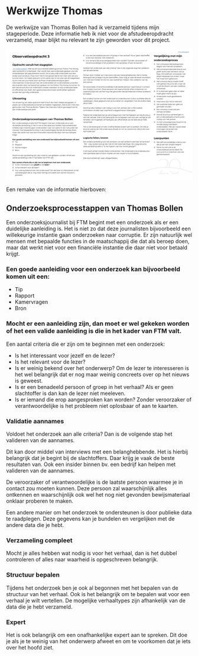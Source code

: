 # Werkwijze Thomas

De werkwijze van Thomas Bollen had ik verzameld tijdens mijn stageperiode. Deze informatie heb ik niet voor de afstudeeropdracht verzameld, maar blijkt nu relevant te zijn geworden voor dit project.

![Werkwijze Thomas](content/stageverslag-pag20.png)

Een remake van de informatie hierboven:

## Onderzoeksprocesstappen van Thomas Bollen

Een onderzoeksjournalist bij FTM begint met een onderzoek als er een duidelijke aanleiding is. Het is niet zo dat deze journalisten bijvoorbeeld een willekeurige instantie gaan onderzoeken naar corruptie. Er zijn natuurlijk wel mensen met bepaalde functies in de maatschappij die dat als beroep doen, maar dat werkt niet voor een financiële instantie die daar niet voor betaald krijgt.

### Een goede aanleiding voor een onderzoek kan bijvoorbeeld komen uit een:

* Tip
* Rapport
* Kamervragen
* Bron

### Mocht er een aanleiding zijn, dan moet er wel gekeken worden of het een valide aanleiding is die in het kader van FTM valt.

Een aantal criteria die er zijn om te beginnen met een onderzoek:

* Is het interessant voor jezelf en de lezer?
* Is het relevant voor de lezer?
* Is er weinig bekend over het onderwerp? Om de lezer te interesseren is het wel belangrijk dat er nog maar weinig concreets over op het nieuws is geweest.
* Is er een benadeeld persoon of groep in het verhaal? Als er geen slachtoffer is dan kan de lezer niet meeleven.
* Is er iemand die erop aangesproken kan worden? Zonder veroorzaker of verantwoordelijke is het probleem niet oplosbaar of aan te kaarten. 

### Validatie aannames

Voldoet het onderzoek aan alle criteria? Dan is de volgende stap het valideren van de aannames.

Dit kan door middel van interviews met een belanghebbende. Het is hierbij belangrijk dat je begint bij de slachtoffers. Daar krijg je vaak de beste resultaten van. Ook een insider binnen bv. een bedrijf kan helpen met valideren van de aannames.

De veroorzaker of verantwoordelijke is de laatste persoon waarmee je in contact zou moeten kunnen. Deze persoon zal waarschijnlijk alles ontkennen en waarschijnlijk ook wel het nog niet gevonden bewijsmateriaal onklaar proberen te maken.

Een andere manier om het onderzoek te ondersteunen is door publieke data te raadplegen. Deze gegevens kan je bundelen en vergelijken met de andere data die je hebt.

### Verzameling compleet

Mocht je alles hebben wat nodig is voor het verhaal, dan is het dubbel controleren of alles naar waarheid is opgeschreven belangrijk.

### Structuur bepalen

Tijdens het onderzoek ben je ook al begonnen met het bepalen van de structuur van het verhaal. Ook is het belangrijk om te bepalen wat voor een verhaal je wilt vertellen. De mogelijke verhaaltypes zijn afhankelijk van de data die je hebt verzameld.

### Expert

Het is ook belangrijk om een onafhankelijke expert aan te spreken. Dit doe je als je te weinig van het onderwerp afweet en om te voorkomen dat je iets over het hoofd ziet.

